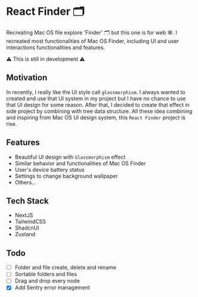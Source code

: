 # React Finder 🗂️

Recreating Mac OS file explore 'Finder' 🗂️ but this one is for web 🕸️. I recreated most functionalities of Mac OS Finder, including UI and user interactions functionalities and features.

⚠️ This is still in development ⚠️

## Motivation

In recently, I really like the UI style call `glassmorphism`. I always wanted to created and use that UI system in my project but I have no chance to use that UI design for some reason. After that, I decided to create that effect in side project by combining with tree data structure. All these idea combining and inspiring from Mac OS UI design system, this `React Finder` project is rise.

## Features

- Beautiful UI design with `Glassmorphism` effect
- Similar behavior and functionalities of Mac OS Finder
- User's device battery status
- Settings to change background wallpaper
- Others...

## Tech Stack

- NextJS
- TailwindCSS
- ShadcnUI
- Zustand

## Todo

- [ ] Folder and file create, delete and rename
- [ ] Sortable folders and files
- [ ] Drag and drop every node
- [x] Add Sentry error management
